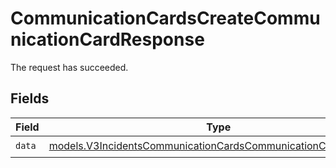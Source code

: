 # CommunicationCardsCreateCommunicationCardResponse

The request has succeeded.


## Fields

| Field                                                                                                                                | Type                                                                                                                                 | Required                                                                                                                             | Description                                                                                                                          |
| ------------------------------------------------------------------------------------------------------------------------------------ | ------------------------------------------------------------------------------------------------------------------------------------ | ------------------------------------------------------------------------------------------------------------------------------------ | ------------------------------------------------------------------------------------------------------------------------------------ |
| `data`                                                                                                                               | [models.V3IncidentsCommunicationCardsCommunicationCardResponse](../models/v3incidentscommunicationcardscommunicationcardresponse.md) | :heavy_check_mark:                                                                                                                   | N/A                                                                                                                                  |